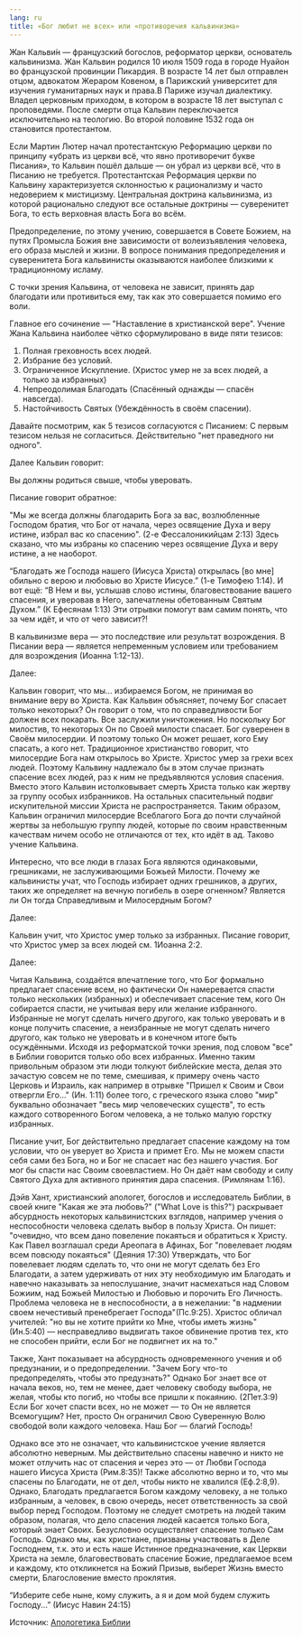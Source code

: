 ```yaml
---
lang: ru
title: «Бог любит не всех» или «противоречия кальвинизма»
---
```


Жан Кальви́н — французский богослов, реформатор церкви, основатель кальвинизма. Жан Кальвин родился 10 июля 1509 года в городе Нуайон во французской провинции Пикардия. В возрасте 14 лет был отправлен отцом, адвокатом Жераром Ковеном, в Парижский университет для изучения гуманитарных наук и права.В Париже изучал диалектику. Владел церковным приходом, в котором в возрасте 18 лет выступал с проповедями. После смерти отца Кальвин переключается исключительно на теологию. Во второй половине 1532 года он становится протестантом.

Если Мартин Лютер начал протестантскую Реформацию церкви по принципу «убрать из церкви всё, что явно противоречит букве Писания», то Кальвин пошёл дальше — он убрал из церкви всё, что в Писанию не требуется. Протестантская Реформация церкви по Кальвину характеризуется склонностью к рационализму и часто недоверием к мистицизму. Центральная доктрина кальвинизма, из которой рационально следуют все остальные доктрины — суверенитет Бога, то есть верховная власть Бога во всём.

Предопределение, по этому учению, совершается в Совете Божием, на путях Промысла Божия вне зависимости от волеизъявления человека, его образа мыслей и жизни. В вопросе понимания предопределения и суверенитета Бога кальвинисты оказываются наиболее близкими к традиционному исламу.

С точки зрения Кальвина, от человека не зависит, принять дар благодати или противиться ему, так как это совершается помимо его воли.

Главное его сочинение — "Наставление в христианской вере". Учение Жана Кальвина наиболее чётко сформулировано в виде пяти тезисов:

1. Полная греховность всех людей.
2. Избрание без условий.
3. Ограниченное Искупление. (Христос умер не за всех людей, а только за избранных)
4. Непреодолимая Благодать (Спасённый однажды — спасён навсегда).
5. Настойчивость Святых (Убеждённость в своём спасении).

Давайте посмотрим, как 5 тезисов согласуются с Писанием:
С первым тезисом нельзя не согласиться. Действительно "нет праведного ни одного".

Далее Кальвин говорит:

Вы должны родиться свыше, чтобы уверовать.

Писание говорит обратное:

"Мы же всегда должны благодарить Бога за вас, возлюбленные Господом братия, что Бог от начала, через освящение Духа и веру истине, избрал вас ко спасению". (2-е Фессалоникийцам 2:13) Здесь сказано, что мы избраны ко спасению через освящение Духа и веру истине, а не наоборот.

“Благодать же Господа нашего (Иисуса Христа) открылась [во мне] обильно с верою и любовью во Христе Иисусе.” (1-е Тимофею 1:14).
И вот ещё: “В Нем и вы, услышав слово истины, благовествование вашего спасения, и уверовав в Него, запечатлены обетованным Святым Духом.” (К Ефесянам 1:13) Эти отрывки помогут вам самим понять, что за чем идёт, и что от чего зависит?!

В кальвинизме вера — это последствие или результат возрождения.
В Писании вера — является непременным условием или требованием для возрождения (Иоанна 1:12-13).

Далее:

Кальвин говорит, что мы...
избираемся Богом, не принимая во внимание веру во Христа. Как Кальвин объясняет, почему Бог спасает только некоторых? Он говорит о том, что по справедливости Бог должен всех покарать. Все заслужили уничтожения. Но поскольку Бог милостив, то некоторых Он по Своей милости спасает. Бог суверенен в Своём милосердии. И поэтому только Он может решает, кого Ему спасать, а кого нет. Традиционное христианство говорит, что милосердие Бога нам открылось во Христе. Христос умер за грехи всех людей. Поэтому Кальвину надлежало бы в этом случае признать спасение всех людей, раз к ним не предъявляются условия спасения. Вместо этого Кальвин истолковывает смерть Христа только как жертву за группу особых избранников. На остальных спасительный подвиг искупительной миссии Христа не распространяется. Таким образом, Кальвин ограничил милосердие Всеблагого Бога до почти случайной жертвы за небольшую группу людей, которые по своим нравственным качествам ничем особо не отличаются от тех, кто идёт в ад. Таково учение Кальвина.

Интересно, что все люди в глазах Бога являются одинаковыми, грешниками, не заслуживающими Божьей Милости. Почему же кальвинисты учат, что Господь избирает одних грешников, а других, таких же определяет на вечную погибель в озере огненном? Является ли Он тогда Справедливым и Милосердным Богом?

Далее:

Кальвин учит, что Христос умер только за избранных.
Писание говорит, что Христос умер за всех людей см. 1Иоанна 2:2.

Далее:

Читая Кальвина, создаётся впечатление того, что Бог формально предлагает спасение всем, но фактически Он намеревается спасти только нескольких (избранных) и обеспечивает спасение тем, кого Он собирается спасти, не учитывая веру или желание избранного. Избранные не могут сделать ничего другого, как только уверовать и в конце получить спасение, а неизбранные не могут сделать ничего другого, как только не уверовать и в конечном итоге быть осуждёнными. Исходя из реформатской точки зрения, под словом "все" в Библии говорится только обо всех избранных. Именно таким привольным образом эти люди толкуют библейские места, делая это зачастую совсем не по теме, смешивая, к примеру очень часто Церковь и Израиль, как например в отрывке "Пришел к Своим и Свои отвергли Его..." (Ин. 1:11) более того, с греческого языка слово "мир" буквально обозначает "весь мир человеческих существ", то есть каждого сотворенного Богом человека, а не только малую горстку избранных.

Писание учит, Бог действительно предлагает спасение каждому на том условии, что он уверует во Христа и примет Его. Мы не можем спасти себя сами без Бога, но и Бог не спасает нас без нашего участия. Бог мог бы спасти нас Своим своевластием. Но Он даёт нам свободу и силу Святого Духа для активного принятия дара спасения.
(Римлянам 1:16).

Дэйв Хант, христианский апологет, богослов и исследователь Библии, в своей книге "Какая же эта любовь?" ("What Love is this?") раскрывает абсурдность некоторых кальвинистских взглядов, например учения о неспособности человека сделать выбор в пользу Христа. Он пишет: "очевидно, что всем дано повеление покаяться и обратиться к Христу. Как Павел возглашал среди Ареопага в Афинах, Бог "повелевает людям всем повсюду покаяться" (Деяния 17:30) Утверждать, что Бог повелевает людям сделать то, что они не могут сделать без Его Благодати, а затем удерживать от них эту необходимую им Благодать и навечно наказывать за непослушание, значит насмехаться над Словом Божиим, над Божьей Милостью и Любовью и порочить Его Личность. Проблема человека не в неспособности, а в нежелании: "в надмении своем нечестивый пренебрегает Господа"(Пс.9:25). Христос обличал учителей: "но вы не хотите прийти ко Мне, чтобы иметь жизнь" (Ин.5:40) — несправедливо выдвигать такое обвинение против тех, кто не способен прийти, если Бог не подвигнет их на то."

Также, Хант показывает на абсурдность одновременного учения и об предузнании, и о предопределении. "Зачем Богу что-то предопределять, чтобы это предузнать?" Однако Бог знает все от начала веков, но, тем не менее, дает человеку свободу выбора, не желая, чтобы кто погиб, но чтобы все пришли к покаянию. (2Пет.3:9) Если Бог хочет спасти всех, но не может — то Он не является Всемогущим? Нет, просто Он ограничил Свою Суверенную Волю свободой воли каждого человека. Наш Бог — благий Господь!

Однако все это не означает, что кальвинистское учение является абсолютно неверным. Мы действительно спасены навечно и никто не может отлучить нас от спасения и через это — от Любви Господа нашего Иисуса Христа (Рим.8:35)! Также абсолютно верно и то, что мы спасены по Благодати, не от дел, чтобы никто не хвалился (Еф.2:8,9). Однако, Благодать предлагается Богом каждому человеку, а не только избранным, а человек, в свою очередь, несет ответственность за свой выбор перед Господом. Поэтому не следует смотреть на людей таким образом, полагая, что дело спасения людей касается только Бога, который знает Своих. Безусловно осуществляет спасение только Сам Господь. Однако мы, как христиане, призваны участвовать в Деле Господнем, т.к. это и есть наше Истинное предназначение, как Церкви Христа на земле, благовествовать спасение Божие, предлагаемое всем и каждому, кто откликнется на Божий Призыв, выберет Жизнь вместо смерти, Благословение вместо проклятия.

“Изберите себе ныне, кому служить, а я и дом мой будем служить Господу...” (Иисус Навин 24:15)

Источник: [Апологетика Библии][1] 

[1]: https://bibleap.com
